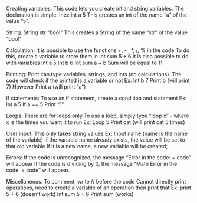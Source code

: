 
Creating variables:
This code lets you create int and string variables. The declaration is simple.
Ints: int a 5
This creates an int of the name “a” of the value “5”.

String: String str “boo!”
This creates a String of the name “str” of the value “boo!”

Calculation:
It is possible to use the functions +, - , *, /, % in the code
To do this, create a variable to store them in
Int sum 5 + 6
It is also possible to do with variables
Int a 5
Int b 6
Int sum a + b
Sum will be equal to 11

Printing:
Print can type variables, strings, and ints (no calculations).
The code will check if the printed is a variable or not
Ex:
Int b 7
Print b (will print 7)
However
Print a (will print “a”)

If statements:
To use an if statement, create a condition and statement
Ex:
Int a 5
If a == 5
Print “1”

Loops:
There are for loops only
To use a loop, simply type “loop x” - where x is the times you want it to run
Ex:
Loop 5
Print cat (will print cat 5 times)

User input:
This only takes string values
Ex:
Input name (name is the name of the variable)
If the variable name already exists, the value will be set to that old variable
If it is a new name, a new variable will be created;

Errors:
If the code is unrecognized, the message “Error in the code: + code” will appear
If the code is dividing by 0, the message “Math Error in the code: + code” will appear.

Miscellaneous:
To comment, write // before the code
Cannot directly print operations, need to create a variable of an operation then print that
Ex: print 5 + 6 (doesn't work)
Int sum 5 + 6
Print sum (works) 
